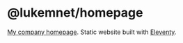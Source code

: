 # @lukemnet/homepage

[My company homepage](https://www.lukem.net). Static website built with [Eleventy](https://www.11ty.dev/).
